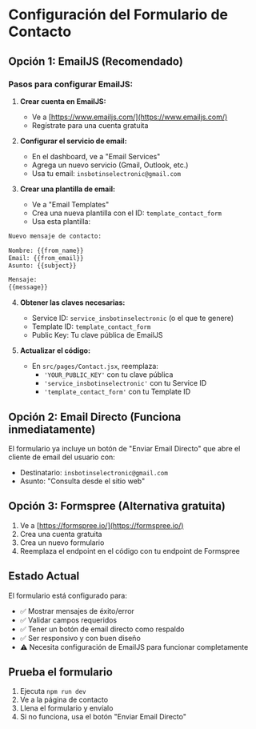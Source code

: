 # Configuración del Formulario de Contacto

## Opción 1: EmailJS (Recomendado)

### Pasos para configurar EmailJS:

1. **Crear cuenta en EmailJS:**
   - Ve a [https://www.emailjs.com/](https://www.emailjs.com/)
   - Regístrate para una cuenta gratuita

2. **Configurar el servicio de email:**
   - En el dashboard, ve a "Email Services"
   - Agrega un nuevo servicio (Gmail, Outlook, etc.)
   - Usa tu email: `insbotinselectronic@gmail.com`

3. **Crear una plantilla de email:**
   - Ve a "Email Templates"
   - Crea una nueva plantilla con el ID: `template_contact_form`
   - Usa esta plantilla:

```html
Nuevo mensaje de contacto:

Nombre: {{from_name}}
Email: {{from_email}}
Asunto: {{subject}}

Mensaje:
{{message}}
```

4. **Obtener las claves necesarias:**
   - Service ID: `service_insbotinselectronic` (o el que te genere)
   - Template ID: `template_contact_form`
   - Public Key: Tu clave pública de EmailJS

5. **Actualizar el código:**
   - En `src/pages/Contact.jsx`, reemplaza:
     - `'YOUR_PUBLIC_KEY'` con tu clave pública
     - `'service_insbotinselectronic'` con tu Service ID
     - `'template_contact_form'` con tu Template ID

## Opción 2: Email Directo (Funciona inmediatamente)

El formulario ya incluye un botón de "Enviar Email Directo" que abre el cliente de email del usuario con:
- Destinatario: `insbotinselectronic@gmail.com`
- Asunto: "Consulta desde el sitio web"

## Opción 3: Formspree (Alternativa gratuita)

1. Ve a [https://formspree.io/](https://formspree.io/)
2. Crea una cuenta gratuita
3. Crea un nuevo formulario
4. Reemplaza el endpoint en el código con tu endpoint de Formspree

## Estado Actual

El formulario está configurado para:
- ✅ Mostrar mensajes de éxito/error
- ✅ Validar campos requeridos
- ✅ Tener un botón de email directo como respaldo
- ✅ Ser responsivo y con buen diseño
- ⚠️ Necesita configuración de EmailJS para funcionar completamente

## Prueba el formulario

1. Ejecuta `npm run dev`
2. Ve a la página de contacto
3. Llena el formulario y envíalo
4. Si no funciona, usa el botón "Enviar Email Directo" 